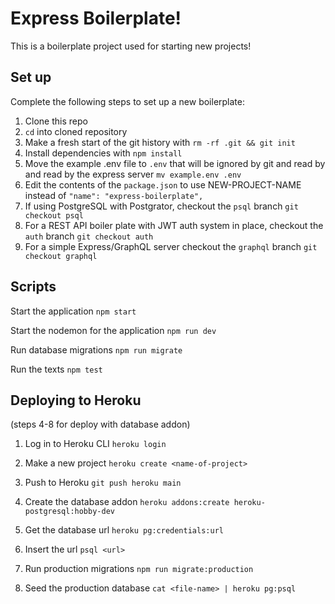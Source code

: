 # Express Boilerplate!

This is a boilerplate project used for starting new projects!

## Set up

Complete the following steps to set up a new boilerplate:

1. Clone this repo
2. `cd` into cloned repository
3. Make a fresh start of the git history with `rm -rf .git && git init`
4. Install dependencies with `npm install`
5. Move the example .env file to `.env` that will be ignored by git and read by and read by the express server `mv example.env .env`
6. Edit the contents of the `package.json` to use NEW-PROJECT-NAME instead of `"name": "express-boilerplate",`
7. If using PostgreSQL with Postgrator, checkout the `psql` branch `git checkout psql`
8. For a REST API boiler plate with JWT auth system in place, checkout the `auth` branch `git checkout auth`
9. For a simple Express/GraphQL server checkout the `graphql` branch `git checkout graphql`

## Scripts

Start the application `npm start`

Start the nodemon for the application `npm run dev`

Run database migrations `npm run migrate`

Run the texts `npm test`

## Deploying to Heroku

(steps 4-8 for deploy with database addon)

1. Log in to Heroku CLI `heroku login`
2. Make a new project `heroku create <name-of-project>`
3. Push to Heroku `git push heroku main`

4. Create the database addon `heroku addons:create heroku-postgresql:hobby-dev`
5. Get the database url `heroku pg:credentials:url`
6. Insert the url `psql <url>`
7. Run production migrations `npm run migrate:production`
8. Seed the production database `cat <file-name> | heroku pg:psql`
